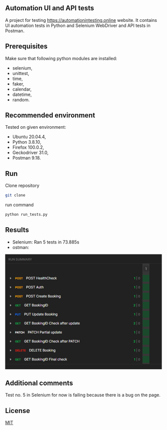 ## Automation UI and API tests
A project for testing https://automationintesting.online website. It contains UI automation tests in Python and Selenium WebDriver and API tests in Postman.


## Prerequisites
Make sure that following python modules are installed:
- selenium,  
- unittest, 
- time, 
- faker,
- calendar,
- datetime,
- random.


## Recommended environment
Tested on given environment:
- Ubuntu 20.04.4,
- Python 3.8.10,
- Firefox 100.0.2,
- Geckodriver 31.0,
- Postman 9.18.


## Run

Clone repository
```bash
git clone
```
run command

```bash
python run_tests.py
```

## Results
- Selenium: Ran 5 tests in 73.885s
- ostman: 

![APITestResults](APITestResults.png)

## Additional comments
Test no. 5 in Selenium for now is failing because there is a bug on the page.

## License
[MIT](https://choosealicense.com/licenses/mit/)
